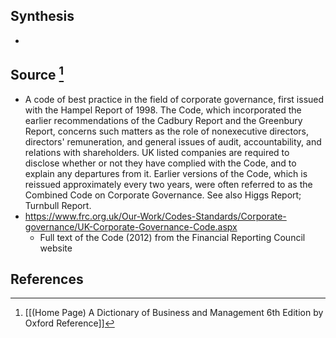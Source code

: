 ## Synthesis
- 
## Source [^1]
- A code of best practice in the field of corporate governance, first issued with the Hampel Report of 1998. The Code, which incorporated the earlier recommendations of the Cadbury Report and the Greenbury Report, concerns such matters as the role of nonexecutive directors, directors' remuneration, and general issues of audit, accountability, and relations with shareholders. UK listed companies are required to disclose whether or not they have complied with the Code, and to explain any departures from it. Earlier versions of the Code, which is reissued approximately every two years, were often referred to as the Combined Code on Corporate Governance. See also Higgs Report; Turnbull Report.
- https://www.frc.org.uk/Our-Work/Codes-Standards/Corporate-governance/UK-Corporate-Governance-Code.aspx
	- Full text of the Code (2012) from the Financial Reporting Council website
## References

[^1]: [[(Home Page) A Dictionary of Business and Management 6th Edition by Oxford Reference]]